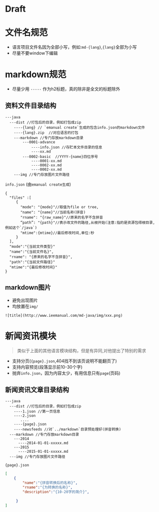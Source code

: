 Draft
=====

# 文件名规范

- 语言项目文件名因为全部小写，例如:`md-{lang}`,`{lang}`全部为小写
- 尽量不要window下编辑


# markdown规范

- 尽量少用 `-----` 作为h2标题，真的除非是全文的标题除外


资料文件目录结构
----------

```
---java
  ---dist //打包后的目录，例如打包成zip
    ----{lang} // `emanual create`生成的包含info.json的markdown文件
    ----{lang}.zip  //对应语言的打包
	---markdown //专门存放markdown目录
		---0001-advance
			----info.json //存贮本文件目录的信息
			----xx.md
		---0002-basic  //YYYY-{name}四位序号
			----0001-xx.md
			----0002-xx.md
			----0002-xx.md			
	---img //专门存放图片文件路径
```

`info.json` (由`emanual create生成`)

```
{
  "files" :[
     {
       "mode": "{mode}"//取值为file or tree,
       "name": "{name}"//当前名称(拼音)
       "rname": "{raw_name}"//原来的名字不含拼音
       “path”: "{path}"//表示改文件的路径,从根开始(注意:指的是资源包得根目录,例如这个`/java`)
       "mtime":{mtime}//最后修改时间,单位:秒
     }
  ],
  "mode":"{当前文件类型}"
  "name":"{当前文件名}",
  "rname": "{原来的名字不含拼音}",
  "path":"{当前文件路径}"
  "mtime":"{最后修改时间}"
}
```


markdown图片
-----------

- 避免出现图片 
- 均放置在`img/`

```
![title](http://www.ieemanual.com/md-java/img/xxx.png)
```


# 新闻资讯模块

> 类似于上面的其他语言模块结构，但是有异同,对他提出了特别的需求

- 支持分页(`{page}.json`,404找不到该页说明不能翻页了)
- 支持内容预览(段落显示前10-30个字)
- 抛弃`info.json`，因为内容太少，有用信息只有`page`(页码)


新闻资讯文章目录结构
----------

```
---java
  ---dist //打包后的目录，例如打包成zip
    ----1.json //第一页信息
    ----2.json 
       ....
    ----{page}.json 
    ----newsfeeds //对`../markdown`目录预处理好(拼音转换)
  ---markdown //专门存放markdown目录
    ---2014
      ----2014-01-01-xxxxx.md
    ---2015
      ----2015-01-01-xxxxx.md   
  ---img //专门存放图片文件路径
```

`{page}.json`

```json
[
    {
        "name":"{拼音转换后的名称}",
        "rname":"{为转换的名称}", 
        "description":"{10-20字的简介}",
        
     }
]
```







	
